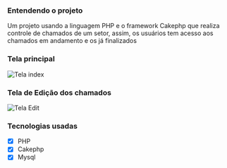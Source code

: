 ### Entendendo o projeto
Um projeto usando a linguagem PHP e o framework Cakephp que realiza controle de chamados de um setor, assim, os usuários tem acesso aos
chamados em andamento e os já finalizados

### Tela principal
![Tela index](https://github.com/dassaev-lima/testechamados/blob/master/PRINT%20DA%20TELA%20INDEX.JPG)

### Tela de Edição dos chamados
![Tela Edit](https://github.com/dassaev-lima/testechamados/blob/master/PRINT%20DA%20TELA%20EDIT.JPG)

### Tecnologias usadas
- [x] PHP
- [x] Cakephp
- [x] Mysql
